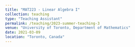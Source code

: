 ```yaml
---
title: "MAT223 - Linear Algebra I"
collection: teaching
type: "Teaching Assistant"
permalink: /teaching/2023-summer-teaching-3
venue: "University of Toronto, Department of Mathematics"
date: 2021-03-09
location: "Toronto, Canada"
---
```


